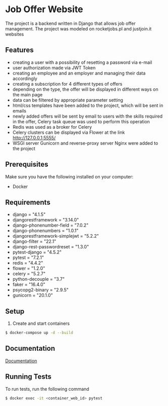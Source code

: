 # Job Offer Website

The project is a backend written in Django that allows job offer management. 
The project was modeled on rocketjobs.pl and justjoin.it websites

## Features

- creating a user with a possibility of resetting a password via e-mail
- user authorization made via JWT Token
- creating an employee and an employer and managing their data accordingly
- creating a subscription for 4 different types of offers
- depending on the type, the offer will be displayed in different ways on the main page
- data can be filtered by appropriate parameter setting
- html/css templates have been added to the project, which will be sent in emails
- newly added offers will be sent by email to users with the skills required in the offer, Celery task queue was used to perform this operation
- Redis was used as a broker for Celery
- Celery clusters can be displayed via Flower at the link http://127.0.0.1:5555/
- WSGI server Gunicorn and reverse-proxy server Nginx were added to the project


## Prerequisites
Make sure you have the following installed on your computer:
- Docker

## Requirements
- django = "4.1.5"
- djangorestframework = "3.14.0"
- django-phonenumber-field = "7.0.2"
- django-phonenumbers = "1.0.1"
- djangorestframework-simplejwt = "5.2.2"
- django-filter = "22.1"
- django-rest-passwordreset = "1.3.0"
- pytest-django = "4.5.2"
- pytest = "7.2.1"
- redis = "4.4.2"
- flower = "1.2.0"
- celery = "5.2.7"
- python-decouple = "3.7"
- faker = "16.4.0"
- psycopg2-binary = "2.9.5"
- gunicorn = "20.1.0"

## Setup
1. Create and start containers
```bash
$ docker-compose up -d --build
```

## Documentation

[Documentation](https://documenter.getpostman.com/view/23760886/2s8ZDZzg94)

## Running Tests
To run tests, run the following command
```bash
$ docker exec -it <container_web_id> pytest
```